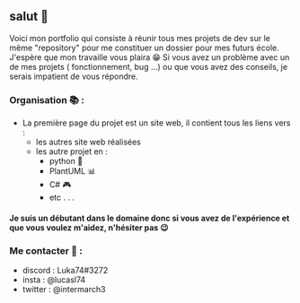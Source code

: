## salut 👋
Voici mon portfolio qui consiste à réunir tous mes projets de dev sur le même "repository" pour me constituer un dossier pour mes futurs école.
J'espère que mon travaille vous plaira 😁 
Si vous avez un problème avec un de mes projets ( fonctionnement, bug ...) ou que vous avez des conseils, je serais impatient de vous répondre.

### Organisation 📚 :
* La première page du projet est un site web, il contient tous les liens vers :
  * les autres site web réalisées
  * les autre projet en :
    * python 🐍
    * PlantUML 📊
    * C# 🎮
    * etc . . .

#### Je suis un débutant dans le domaine donc si vous avez de l'expérience et que vous voulez m'aidez, n'hésiter pas 😉
### Me contacter 📧 : 
* discord : Luka74#3272
* insta : @lucasl74
* twitter : @intermarch3
